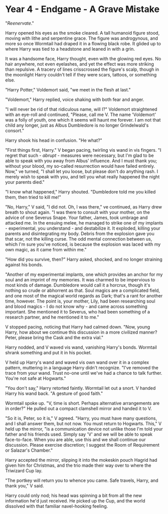 # Year 4 - Endgame - A Grave Mistake
"*Reenervate*."

Harry opened his eyes as the smoke cleared. A tall humanoid figure stood, moving with lithe and serpentine grace. The figure was androgynous, and more so once Wormtail had draped it in a flowing black robe. It glided up to where Harry was tied to a headstone and leaned in with a grin.

It was a handsome face, Harry thought, even with the glowing red eyes. No hair anywhere, not even eyelashes, and yet the effect was more striking than repulsive. A tracery of lines crisscrossed the figure's scalp, though in the moonlight Harry couldn't tell if they were scars, tattoos, or something else.

"Harry Potter," Voldemort said, "we meet in the flesh at last."

"Voldemort," Harry replied, voice shaking with both fear and anger.

"I will never be rid of that ridiculous name, will I?" Voldemort straightened with an eye-roll and continued, "Please, call me V. The name 'Voldemort' was a folly of youth, one which it seems will haunt me forever. I am not that child any longer, just as Albus Dumbledore is no longer Grindelwald's consort."

Harry shook his head in confusion. "He what?"

"First things first, Harry." V began pacing, twirling vis wand in vis fingers. "I regret that such - *abrupt* - measures were necessary, but I'm glad to be able to speak with you away from Albus' influence. And I must thank you; without your blood, my so-called resurrection would have failed entirely. Now," ve turned, "I shall let you loose, but please don't do anything rash. I merely wish to speak with you, and tell you what really happened the night your parents died."

"I know what happened," Harry shouted. "Dumbledore told me you killed them, then tried to kill me!"

"No, Harry," V said, "I did not. Oh, I was there," ve continued, as Harry drew breath to shout again. "I was there to consult with your mother, on the advice of one Severus Snape. Your father, James, took umbrage and attacked me. In the ensuing melee, he managed to strike one of my implants - experimental, you understand - and destabilize it. It exploded, killing your parents and disintegrating my body. Debris from the explosion gave you that scar, not the killing curse. The odd mental connection between us, which I'm sure you've noticed, is because the explosion was laced with my own magic, as it came from within me."

"How did you survive, then?" Harry asked, shocked, and no longer straining against his bonds.

"Another of my experimental implants, one which provides an anchor for my soul and an imprint of my memories. It was charmed to be impervious to most kinds of damage. Dumbledore would call it a horcrux, though it's nothing so crude or abhorrent as that. Soul magics are a complicated field, and one most of the magical world regards as Dark; that's a rant for another time, however. The point is, your mother, Lily, had been researching soul and blood magics - I do not know why - and came across something important. She mentioned it to Severus, who had been something of a research partner, and he mentioned it to me."

V stopped pacing, noticing that Harry had calmed down. "Now, young Harry, how about we continue this discussion in a more civilized manner? Peter, please bring the Cask and the extra vial."

Harry nodded, and V waved vis wand, vanishing Harry's bonds. Wormtail shrank something and put it in his pocket.

V held up Harry's wand and waved vis own wand over it in a complex pattern, muttering in a language Harry didn't recognize. "I've removed the trace from your wand. Trust no-one until we've had a chance to talk further. You're not safe at Hogwarts."

"You don't say," Harry retorted faintly. Wormtail let out a snort. V handed Harry his wand back. "A gesture of good faith."

Wormtail spoke up. "V, time is short. Perhaps alternative arrangements are in order?" He pulled out a compact clamshell mirror and handed it to V.

"So it is, Peter, so it is," V agreed. "Harry, you must have many questions, and I shall answer them, but not now. You must return to Hogwarts. This," V held up the mirror, "is a communication device not unlike those I'm told your father and his friends used. Simply say 'V' and we will be able to speak face-to-face. When you are able, use this and we shall continue our discussion. Please exercise discretion; I suggest the Room of Requirement or Salazar's Chamber."

Harry accepted the mirror, slipping it into the mokeskin pouch Hagrid had given him for Christmas, and the trio made their way over to where the Triwizard Cup lay.

"The portkey will return you to whence you came. Safe travels, Harry, and thank you," V said.

Harry could only nod; his head was spinning a bit from all the new information he'd just received. He picked up the Cup, and the world dissolved with that familiar navel-hooking feeling.
